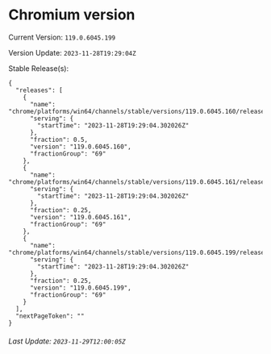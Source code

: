 # Chromium version

Current Version: `119.0.6045.199`

Version Update: `2023-11-28T19:29:04Z`

Stable Release(s):
```
{
  "releases": [
    {
      "name": "chrome/platforms/win64/channels/stable/versions/119.0.6045.160/releases/1701199744",
      "serving": {
        "startTime": "2023-11-28T19:29:04.302026Z"
      },
      "fraction": 0.5,
      "version": "119.0.6045.160",
      "fractionGroup": "69"
    },
    {
      "name": "chrome/platforms/win64/channels/stable/versions/119.0.6045.161/releases/1701199744",
      "serving": {
        "startTime": "2023-11-28T19:29:04.302026Z"
      },
      "fraction": 0.25,
      "version": "119.0.6045.161",
      "fractionGroup": "69"
    },
    {
      "name": "chrome/platforms/win64/channels/stable/versions/119.0.6045.199/releases/1701199744",
      "serving": {
        "startTime": "2023-11-28T19:29:04.302026Z"
      },
      "fraction": 0.25,
      "version": "119.0.6045.199",
      "fractionGroup": "69"
    }
  ],
  "nextPageToken": ""
}
```

###### Last Update: `2023-11-29T12:00:05Z`
        